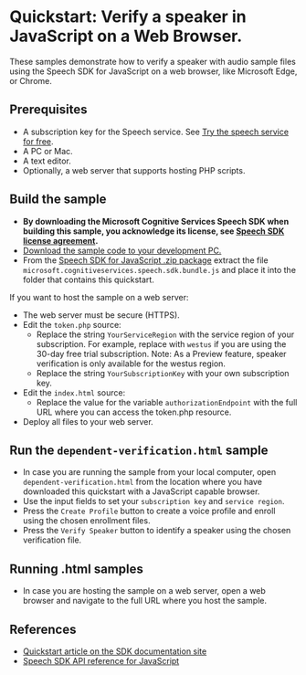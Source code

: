 # Quickstart: Verify a speaker in JavaScript on a Web Browser.

These samples demonstrate how to verify a speaker with audio sample files using the Speech SDK for JavaScript on a web browser, like Microsoft Edge, or Chrome.

## Prerequisites

* A subscription key for the Speech service. See [Try the speech service for free](https://docs.microsoft.com/azure/cognitive-services/speech-service/get-started).
* A PC or Mac.
* A text editor.
* Optionally, a web server that supports hosting PHP scripts.

## Build the sample

* **By downloading the Microsoft Cognitive Services Speech SDK when building this sample, you acknowledge its license, see [Speech SDK license agreement](https://docs.microsoft.com/azure/cognitive-services/speech-service/license).**
* [Download the sample code to your development PC.](../../../README.md#get-the-samples)
* From the [Speech SDK for JavaScript .zip package](https://aka.ms/csspeech/jsbrowserpackage) extract the file
  `microsoft.cognitiveservices.speech.sdk.bundle.js` and place it into the folder that contains this quickstart.

If you want to host the sample on a web server:

* The web server must be secure (HTTPS).
* Edit the `token.php` source:
  * Replace the string `YourServiceRegion` with the service region of your subscription.
    For example, replace with `westus` if you are using the 30-day free trial subscription.
    Note: As a Preview feature, speaker verification is only available for the westus region.
  * Replace the string `YourSubscriptionKey` with your own subscription key.
* Edit the `index.html` source:
  * Replace the value for the variable `authorizationEndpoint` with the full URL where you can access the token.php resource.
* Deploy all files to your web server.

## Run the `dependent-verification.html` sample

* In case you are running the sample from your local computer, open `dependent-verification.html` from the location where you have downloaded this quickstart with a JavaScript capable browser.
* Use the input fields to set your `subscription key` and `service region`.
* Press the `Create Profile` button to create a voice profile and enroll using the chosen enrollment files.
* Press the `Verify Speaker` button to identify a speaker using the chosen verification file.
   
## Running .html samples
* In case you are hosting the sample on a web server, open a web browser and navigate to the full URL where you host the sample.

## References

* [Quickstart article on the SDK documentation site](https://docs.microsoft.com/azure/cognitive-services/speech-service/quickstarts/speech-to-text-from-file?pivots=programming-language-javascript)
* [Speech SDK API reference for JavaScript](https://aka.ms/csspeech/javascriptref)
